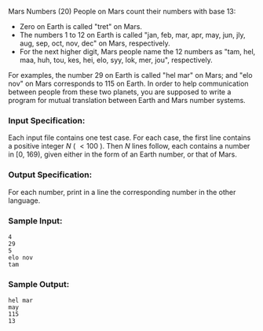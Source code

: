 Mars Numbers (20)
People on Mars count their numbers with base 13:

  * Zero on Earth is called "tret" on Mars.
  * The numbers 1 to 12 on Earth is called "jan, feb, mar, apr, may, jun, jly, aug, sep, oct, nov, dec" on Mars, respectively.
  * For the next higher digit, Mars people name the 12 numbers as "tam, hel, maa, huh, tou, kes, hei, elo, syy, lok, mer, jou", respectively.

For examples, the number 29 on Earth is called "hel mar" on Mars; and "elo
nov" on Mars corresponds to 115 on Earth. In order to help communication
between people from these two planets, you are supposed to write a program for
mutual translation between Earth and Mars number systems.

### Input Specification:

Each input file contains one test case. For each case, the first line contains
a positive integer $N$ ( $< 100$ ). Then $N$ lines follow, each contains a
number in [0, 169), given either in the form of an Earth number, or that of
Mars.

### Output Specification:

For each number, print in a line the corresponding number in the other
language.

### Sample Input:

    
    
    4
    29
    5
    elo nov
    tam
    

### Sample Output:

    
    
    hel mar
    may
    115
    13
    


